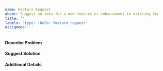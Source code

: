 ```yaml
---
name: Feature Request
about: Suggest an idea for a new feature or enhancement to existing features
title: ''
labels: 'type: :bulb: feature request'
assignees: ''
---
```


#### Describe Problem

#### Suggest Solution

#### Additional Details